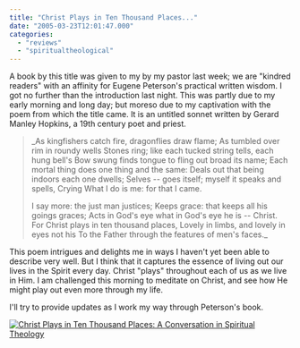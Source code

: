 ```yaml
---
title: "Christ Plays in Ten Thousand Places..."
date: "2005-03-23T12:01:47.000"
categories: 
  - "reviews"
  - "spiritualtheological"
---
```


A book by this title was given to my by my pastor last week; we are "kindred readers" with an affinity for Eugene Peterson's practical written wisdom. I got no further than the introduction last night. This was partly due to my early morning and long day; but moreso due to my captivation with the poem from which the title came. It is an untitled sonnet written by Gerard Manley Hopkins, a 19th century poet and priest.

> _As kingfishers catch fire, dragonflies draw flame; As tumbled over rim in roundy wells Stones ring; like each tucked string tells, each hung bell's Bow swung finds tongue to fling out broad its name; Each mortal thing does one thing and the same: Deals out that being indoors each one dwells; Selves -- goes itself; myself it speaks and spells, Crying What I do is me: for that I came.
> 
> I say more: the just man justices; Keeps grace: that keeps all his goings graces; Acts in God's eye what in God's eye he is -- Christ. For Christ plays in ten thousand places, Lovely in limbs, and lovely in eyes not his To the Father through the features of men's faces._

This poem intrigues and delights me in ways I haven't yet been able to describe very well. But I think that it captures the essence of living out our lives in the Spirit every day. Christ "plays" throughout each of us as we live in Him. I am challenged this morning to meditate on Christ, and see how He might play out even more through my life.

I'll try to provide updates as I work my way through Peterson's book.

[![Christ Plays in Ten Thousand Places: A Conversation in Spiritual Theology](http://images.amazon.com/images/P/0802828752.01._SCTHUMBZZZ_.jpg)](http://www.amazon.com/exec/obidos/redirect?tag=caedmonscalln-20%26link_code=xm2%26camp=2025%26creative=165953%26path=http://www.amazon.com/gp/redirect.html%253fASIN=0802828752%2526location=/o/ASIN/0802828752%25253FSubscriptionId=0EMV44A9A5YT1RVDGZ82 "View product details at Amazon")
